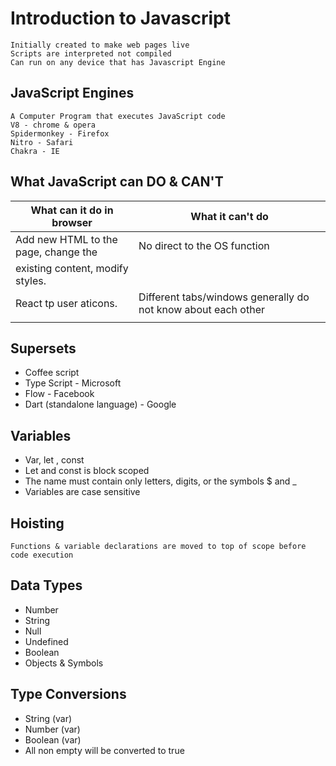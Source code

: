 # Introduction to Javascript

```
Initially created to make web pages live
Scripts are interpreted not compiled
Can run on any device that has Javascript Engine
```

## JavaScript Engines
```
A Computer Program that executes JavaScript code
V8 - chrome & opera
Spidermonkey - Firefox
Nitro - Safari
Chakra - IE
```

## What JavaScript can DO & CAN'T

| What can it do in browser             | What it can't do                                             |
|---------------------------------------| -------------------------------------------------------------|
| Add new HTML to the page, change the  | No direct to the OS function                                 |
|existing content, modify styles.  
|React tp user aticons.                 | Different tabs/windows generally do not know about each other|
|                                       | 

## Supersets

- Coffee script 
- Type Script - Microsoft
- Flow - Facebook
- Dart (standalone language) - Google

## Variables

- Var, let , const
- Let and const is block scoped
- The name must contain only letters, digits, or the symbols $ and _
- Variables are case sensitive

## Hoisting
```
Functions & variable declarations are moved to top of scope before code execution
```

## Data Types

- Number 
- String
- Null
- Undefined
- Boolean
- Objects & Symbols

## Type Conversions

- String (var)
- Number (var)
- Boolean (var)
- All non empty will be converted to true